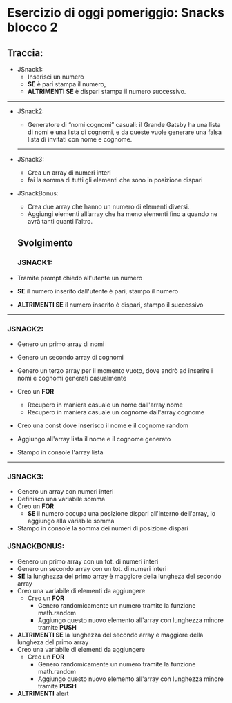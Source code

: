 # Esercizio di oggi pomeriggio: Snacks blocco 2

## Traccia:
- JSnack1:
  - Inserisci un numero
  -  **SE** è pari stampa il numero, 
  - **ALTRIMENTI SE** è dispari stampa il numero successivo.
<hr>

- JSnack2:
  - Generatore di “nomi cognomi” casuali: il Grande Gatsby ha una lista di nomi e una lista di cognomi, e da queste vuole generare una falsa lista di invitati con nome e cognome.
  <hr>

- JSnack3:
  - Crea un array di numeri interi 
  - fai la somma di tutti gli elementi che sono in posizione dispari

- JSnackBonus:
  - Crea due array che hanno un numero di elementi diversi.
  - Aggiungi elementi all’array che ha meno elementi fino a quando ne avrà tanti quanti l’altro.

  ## Svolgimento

  ### JSNACK1:

- Tramite prompt chiedo all'utente un numero
- **SE** il numero inserito dall'utente è pari, stampo il numero
- **ALTRIMENTI SE** il numero inserito è dispari, stampo il successivo
<hr>

  ### JSNACK2:

- Genero un primo array di nomi
- Genero un secondo array di cognomi
- Genero un terzo array per il momento vuoto, dove andrò ad inserire i nomi e cognomi generati casualmente
- Creo un **FOR** 
  - Recupero in maniera casuale un nome dall'array nome
  - Recupero in maniera casuale un cognome dall'array cognome

- Creo una const dove inserisco il nome e il cognome random
- Aggiungo all'array lista il nome e il cognome generato 
- Stampo in console l'array lista
<hr>

 ### JSNACK3:

 - Genero un array con numeri interi
 - Definisco una variabile somma
 - Creo un **FOR**
    - **SE** il numero occupa una posizione dispari all'interno dell'array, lo aggiungo alla variabile somma
- Stampo in console la somma dei numeri di posizione dispari

### JSNACKBONUS:

- Genero un primo array con un tot. di numeri interi
- Genero un secondo array con un tot. di numeri interi
- **SE** la lunghezza del primo array è maggiore della lungheza del secondo array
- Creo una variabile di elementi da aggiungere
  - Creo un **FOR**
    - Genero randomicamente un numero tramite la funzione math.random
    - Aggiungo questo nuovo elemento all'array con lunghezza minore tramite **PUSH**
- **ALTRIMENTI SE** la lunghezza del secondo array è maggiore della lungheza del primo array
- Creo una variabile di elementi da aggiungere
  - Creo un **FOR**
    - Genero randomicamente un numero tramite la funzione math.random
    - Aggiungo questo nuovo elemento all'array con lunghezza minore tramite **PUSH**
- **ALTRIMENTI** alert

